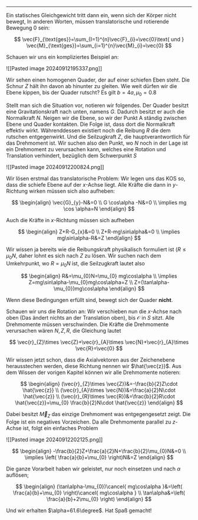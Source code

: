 ***

Ein statisches Gleichgewicht tritt dann ein, wenn sich der Körper nicht bewegt, In anderen Worten, müssen translatorische und rotierende Bewegung $0$ sein:

$$
\vec{F}_{\text{ges}}=\sum_{I=1}^{n}\vec{F}_{i}=\vec{0}\text{ und } \vec{M}_{\text{ges}}=\sum_{i=1}^{n}\vec{M}_{i}=\vec{0}
$$

Schauen wir uns ein kompliziertes Beispiel an:

![[Pasted image 20240912195337.png]]

Wir sehen einen homogenen Quader, der auf einer schiefen Eben steht. Die Schnur $Z$ hält ihn davon ab hinunter zu gleiten. Wie weit dürfen wir die Ebene kippen, bis der Quader rutscht? Es gilt $b=4a, \mu_{0}=0.8$

Stellt man sich die Situation vor, notieren wir folgendes. Der Quader besitzt eine Gravitationskraft nach unten, namens $G$. Dadurch besitzt er auch die Normalkraft $N$. Neigen wir die Ebene, so wir der Punkt A ständig zwischen Ebene und Quader kontakten. Die Folge ist, dass dort die Normalkraft effektiv wirkt. Währenddessen existiert noch die Reibung $R$ die dem rutschen entgegenwirkt. Und die Seilzugkraft $Z$, die hauptverantwortlich für das Drehmoment ist. Wir suchen also den Punkt, wo $N$ noch in der Lage ist ein Drehmoment zu verursachen kann, welches eine Rotation und Translation verhindert, bezüglich dem Schwerpunkt $S$

![[Pasted image 20240912200824.png]]

Wir lösen erstmal das translatorische Problem:
Wir legen uns das KOS so, dass die schiefe Ebene auf der $x$-Achse liegt. Alle Kräfte die dann in $y$-Richtung wirken müssen sich also aufheben:

$$
\begin{align}
\vec{G}_{y}-N&=0 \\
G \cos\alpha -N&=0 \\
\implies mg \cos \alpha=N
\end{align}
$$

Auch die Kräfte in $x$-Richtung müssen sich aufheben

$$
\begin{align}
Z+R-G_{x}&=0 \\
Z+R-mg\sin\alpha&=0 \\
\implies mg\sin\alpha-R&=Z
\end{align}
$$

Wir wissen ja bereits wie die Reibungskraft physikalisch formuliert ist ($R\leq \mu_{0}N$, daher lohnt es sich nach $Z$ zu lösen. Wir suchen nach dem Umkehrpunkt, wo $R=\mu_{0}N$ ist, die Seilzugkraft lautet also

$$
\begin{align}
R&=\mu_{0}N=\mu_{0} mg\cos\alpha \\
\implies Z=mg\sin\alpha-\mu_{0}mg\cos\alpha=Z \\
Z=(\tan\alpha-\mu_{0})mg\cos\alpha
\end{align}
$$

Wenn diese Bedingungen erfüllt sind, bewegt sich der Quader **nicht**.

Schauen wir uns die Rotation an:
Wir verschieben nun die $x$-Achse nach oben (Das ändert nichts an der Translation oben), bis $\mathcal{O}$ in $S$ sitzt. Alle Drehmomente müssen verschwinden. Die Kräfte die Drehmomente verursachen wären $N,Z,R$, die Gleichung lautet

$$
\vec{r}_{Z}\times \vec{Z}+\vec{r}_{A}\times \vec{N}+\vec{r}_{A}\times \vec{R}=\vec{0}
$$

Wir wissen jetzt schon, dass die Axialvektoren aus der Zeichenebene herausstechen werden, diese Richtung nennen wir $\hat{\vec{z}}$. Aus dem Wissen der vorigen Kapitel können wir alle Drehmomente notieren:

$$
\begin{align}
(\vec{r}_{Z}\times \vec{Z})&=-\frac{b}{2}Z\cdot \hat{\vec{z}} \\
(\vec{r}_{A}\times \vec{N})&=\frac{a}{2}N\cdot \hat{\vec{z}} \\
(\vec{r}_{R}\times \vec{R})&=\frac{b}{2}R\cdot \hat{\vec{z}}=\mu_{0} \frac{b}{2}N\cdot \hat{\vec{z}}
\end{align}
$$

Dabei besitzt $\vec{M}_{Z}$ das einzige Drehmoment was entgegengesetzt zeigt. Die Folge ist ein negatives Vorzeichen. Da alle Drehmomente parallel zu $z$-Achse ist, folgt ein einfaches Problem

![[Pasted image 20240912202125.png]]

$$
\begin{align}
-\frac{b}{2}Z+\frac{a}{2}N+\frac{b}{2}\mu_{0}N&=0 \\
\implies \left( \frac{a}{b}+\mu_{0} \right)N&=Z
\end{align}
$$

Die ganze Vorarbeit haben wir geleistet, nur noch einsetzen und nach $\alpha$ auflösen;

$$
\begin{align}
(\tan\alpha-\mu_{0})\cancel{ mg\cos\alpha }&=\left( \frac{a}{b}+\mu_{0} \right)\cancel{ mg\cos\alpha } \\
\tan\alpha&=\left( \frac{a}{b}+2\mu_{0} \right)
\end{align}
$$

Und wir erhalten $\alpha=61.6\degree$. Hat Spaß gemacht!